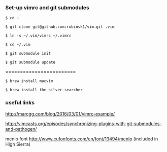 ### Set-up vimrc and git submodules

```
$ cd ~

$ git clone git@github.com:robinsk1/vim.git .vim

$ ln -s ~/.vim/vimrc ~/.vimrc

$ cd ~/.vim

$ git submodule init

$ git submodule update
```
========================

```
$ brew install macvim

$ brew install the_silver_searcher
```

### useful links

http://marcgg.com/blog/2016/03/01/vimrc-example/

http://vimcasts.org/episodes/synchronizing-plugins-with-git-submodules-and-pathogen/

menlo font http://www.cufonfonts.com/en/font/13494/menlo (included in High Sierra)

